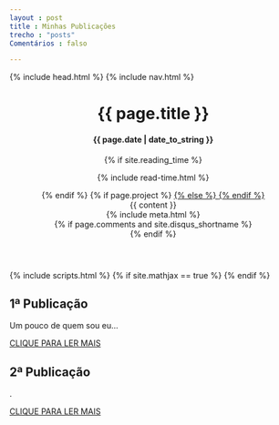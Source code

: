 ```yaml
---
layout : post
title : Minhas Publicações
trecho : "posts"
Comentários : falso

---
```


<!DOCTYPE html>
<!--[if lt IE 7]><html class="no-js lt-ie9 lt-ie8 lt-ie7"> <![endif]-->
<!--[if (IE 7)&!(IEMobile)]><html class="no-js lt-ie9 lt-ie8"><![endif]-->
<!--[if (IE 8)&!(IEMobile)]><html class="no-js lt-ie9"><![endif]-->
<!--[if gt IE 8]><!--> <html class="no-js"><!--<![endif]-->
<head>
    {% include head.html %}
</head>
<body>
    {% include nav.html %}
    <!-- Header -->
    <header class="header" role="banner">
        <div class="wrapper animated fadeIn">
            <div class="content">
                <div class="post-title {% if page.feature %} feature {% endif %}">
                    <h1>{{ page.title }}</h1>
                    <h4>{{ page.date | date_to_string }}</h4>
                    {% if site.reading_time %}
                    <p class="reading-time">
                      <i class="fa fa-clock-o"></i>
                      {% include read-time.html %}
                    </p><!-- /.entry-reading-time -->
                    {% endif %}
                    {% if page.project %}
                    <a class="btn zoombtn" href="{{site.url}}/projects/">
                    {% else %}
                    <a class="btn zoombtn" href="{{site.url}}/posts/">
                    {% endif %}
                        <i class="fa fa-chevron-left"></i>
                    </a>
                </div>
                {{ content }}
                <div class="entry-meta">
                {% include meta.html %}
                </div>
            </div>
        </div>
        {% if page.comments and site.disqus_shortname %}<section id="disqus_thread" class="animated fadeInUp"></section><!-- /#disqus_thread -->{% endif %}
    </header>
    {% include scripts.html %}
    {% if site.mathjax == true %}
    <!-- MathJax -->
    <script async src="https://cdn.mathjax.org/mathjax/latest/MathJax.js?config=TeX-AMS-MML_HTMLorMML"></script>
    {% endif %}
</body>
</html>

## 1ª Publicação

Um pouco de quem sou eu...

<a href="https://anasaliba.github.io/trabalho/" class="btn btn-success">CLIQUE PARA LER MAIS</a>

## 2ª Publicação

.

<a href="#" class="btn btn-success">CLIQUE PARA LER MAIS</a>


